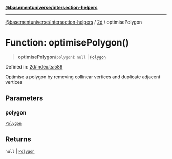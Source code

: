 [**@basementuniverse/intersection-helpers**](../../README.md)

***

[@basementuniverse/intersection-helpers](../../README.md) / [2d](../README.md) / optimisePolygon

# Function: optimisePolygon()

> **optimisePolygon**(`polygon`): `null` \| [`Polygon`](../types/type-aliases/Polygon.md)

Defined in: [2d/index.ts:589](https://github.com/basementuniverse/intersection-helpers/blob/98a1762f467a7b92d986d7a09e3582c961f718d2/src/2d/index.ts#L589)

Optimise a polygon by removing collinear vertices and duplicate adjacent
vertices

## Parameters

### polygon

[`Polygon`](../types/type-aliases/Polygon.md)

## Returns

`null` \| [`Polygon`](../types/type-aliases/Polygon.md)
